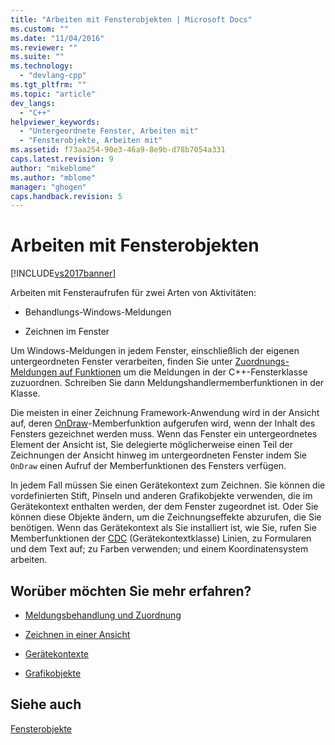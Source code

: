 ```yaml
---
title: "Arbeiten mit Fensterobjekten | Microsoft Docs"
ms.custom: ""
ms.date: "11/04/2016"
ms.reviewer: ""
ms.suite: ""
ms.technology: 
  - "devlang-cpp"
ms.tgt_pltfrm: ""
ms.topic: "article"
dev_langs: 
  - "C++"
helpviewer_keywords: 
  - "Untergeordnete Fenster, Arbeiten mit"
  - "Fensterobjekte, Arbeiten mit"
ms.assetid: f73aa254-90e3-46a9-8e9b-d78b7054a331
caps.latest.revision: 9
author: "mikeblome"
ms.author: "mblome"
manager: "ghogen"
caps.handback.revision: 5
---
```

# Arbeiten mit Fensterobjekten
[!INCLUDE[vs2017banner](../assembler/inline/includes/vs2017banner.md)]

Arbeiten mit Fensteraufrufen für zwei Arten von Aktivitäten:  
  
-   Behandlungs\-Windows\-Meldungen  
  
-   Zeichnen im Fenster  
  
 Um Windows\-Meldungen in jedem Fenster, einschließlich der eigenen untergeordneten Fenster verarbeiten, finden Sie unter [Zuordnungs\-Meldungen auf Funktionen](../mfc/reference/mapping-messages-to-functions.md) um die Meldungen in der C\+\+\-Fensterklasse zuzuordnen.  Schreiben Sie dann Meldungshandlermemberfunktionen in der Klasse.  
  
 Die meisten in einer Zeichnung Framework\-Anwendung wird in der Ansicht auf, deren [OnDraw](../Topic/CView::OnDraw.md)\-Memberfunktion aufgerufen wird, wenn der Inhalt des Fensters gezeichnet werden muss.  Wenn das Fenster ein untergeordnetes Element der Ansicht ist, Sie delegierte möglicherweise einen Teil der Zeichnungen der Ansicht hinweg im untergeordneten Fenster indem Sie `OnDraw` einen Aufruf der Memberfunktionen des Fensters verfügen.  
  
 In jedem Fall müssen Sie einen Gerätekontext zum Zeichnen.  Sie können die vordefinierten Stift, Pinseln und anderen Grafikobjekte verwenden, die im Gerätekontext enthalten werden, der dem Fenster zugeordnet ist.  Oder Sie können diese Objekte ändern, um die Zeichnungseffekte abzurufen, die Sie benötigen.  Wenn das Gerätekontext als Sie installiert ist, wie Sie, rufen Sie Memberfunktionen der [CDC](../mfc/reference/cdc-class.md) \(Gerätekontextklasse\) Linien, zu Formularen und dem Text auf; zu Farben verwenden; und einem Koordinatensystem arbeiten.  
  
## Worüber möchten Sie mehr erfahren?  
  
-   [Meldungsbehandlung und Zuordnung](../mfc/message-handling-and-mapping.md)  
  
-   [Zeichnen in einer Ansicht](../mfc/drawing-in-a-view.md)  
  
-   [Gerätekontexte](../mfc/device-contexts.md)  
  
-   [Grafikobjekte](../mfc/graphic-objects.md)  
  
## Siehe auch  
 [Fensterobjekte](../mfc/window-objects.md)
